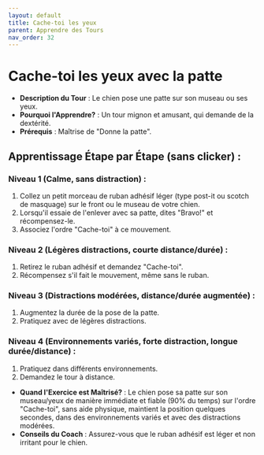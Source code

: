 ```yaml
---
layout: default
title: Cache-toi les yeux
parent: Apprendre des Tours
nav_order: 32
---
```

# Cache-toi les yeux avec la patte

- **Description du Tour** : Le chien pose une patte sur son museau ou ses yeux.
- **Pourquoi l'Apprendre?** : Un tour mignon et amusant, qui demande de la dextérité.
- **Prérequis** : Maîtrise de "Donne la patte".

## Apprentissage Étape par Étape (sans clicker) :

### Niveau 1 (Calme, sans distraction) :
1. Collez un petit morceau de ruban adhésif léger (type post-it ou scotch de masquage) sur le front ou le museau de votre chien.
2. Lorsqu'il essaie de l'enlever avec sa patte, dites "Bravo!" et récompensez-le.
3. Associez l'ordre "Cache-toi" à ce mouvement.

### Niveau 2 (Légères distractions, courte distance/durée) :
1. Retirez le ruban adhésif et demandez "Cache-toi".
2. Récompensez s'il fait le mouvement, même sans le ruban.

### Niveau 3 (Distractions modérées, distance/durée augmentée) :
1. Augmentez la durée de la pose de la patte.
2. Pratiquez avec de légères distractions.

### Niveau 4 (Environnements variés, forte distraction, longue durée/distance) :
1. Pratiquez dans différents environnements.
2. Demandez le tour à distance.

- **Quand l'Exercice est Maîtrisé?** : Le chien pose sa patte sur son museau/yeux de manière immédiate et fiable (90% du temps) sur l'ordre "Cache-toi", sans aide physique, maintient la position quelques secondes, dans des environnements variés et avec des distractions modérées.
- **Conseils du Coach** : Assurez-vous que le ruban adhésif est léger et non irritant pour le chien. 
